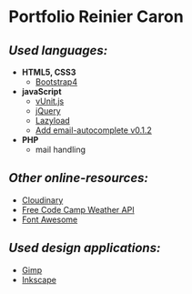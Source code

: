 # Portfolio Reinier Caron

## _Used languages:_
* __HTML5, CSS3__
  * [Bootstrap4](http://getbootstrap.com/)
* __javaScript__
  * [vUnit.js](http://joaocunha.github.io/vunit/)
  * [jQuery](https://jquery.com/)
  * [Lazyload](https://appelsiini.net/projects/lazyload/)
  * [Add email-autocomplete v0.1.2](https://gitlab.com/cdnjs/cdnjs/commit/0460942f9955e088daba0f24ed3eab4ebb1f540f)
* __PHP__
  * mail handling
  
## _Other online-resources:_
* [Cloudinary](https://cloudinary.com/)
* [Free Code Camp Weather API](https://fcc-weather-api.glitch.me)
* [Font Awesome](https://fontawesome.com/)

## _Used design applications:_
* [Gimp](www.gimp.org)
* [Inkscape](https://inkscape.org/en/)
